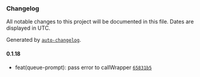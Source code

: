 ### Changelog

All notable changes to this project will be documented in this file. Dates are displayed in UTC.

Generated by [`auto-changelog`](https://github.com/CookPete/auto-changelog).

#### 0.1.18

- feat(queue-prompt): pass error to callWrapper [`65831b5`](https://github.com/tctien342/comfyui-sdk/commit/65831b5f275160881c18a951415ac9e9aa99c6d4)
